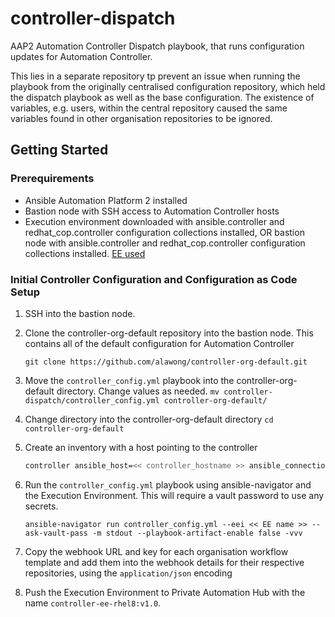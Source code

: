 # controller-dispatch

AAP2 Automation Controller Dispatch playbook, that runs configuration updates for Automation Controller.

This lies in a separate repository tp prevent an issue when running the playbook from the originally centralised configuration repository, which held the dispatch playbook as well as the base configuration. The existence of variables, e.g. users, within the central repository caused the same variables found in other organisation repositories to be ignored.

## Getting Started

### Prerequirements

* Ansible Automation Platform 2 installed
* Bastion node with SSH access to Automation Controller hosts
* Execution environment downloaded with ansible.controller and redhat_cop.controller configuration collections installed, OR bastion node with ansible.controller and redhat_cop.controller configuration collections installed. [EE used](https://github.com/alawong/ee-aap-utils)

### Initial Controller Configuration and Configuration as Code Setup

1. SSH into the bastion node.

2. Clone the controller-org-default repository into the bastion node. This contains all of the default configuration for Automation Controller

    `git clone https://github.com/alawong/controller-org-default.git`

3. Move the `controller_config.yml` playbook into the controller-org-default directory. Change values as needed.
    `mv controller-dispatch/controller_config.yml controller-org-default/`

4. Change directory into the controller-org-default directory
    `cd controller-org-default`

5. Create an inventory with a host pointing to the controller

    ```bash
    controller ansible_host=<< controller_hostname >> ansible_connection=local
    ```

6. Run the `controller_config.yml` playbook using ansible-navigator and the Execution Environment. This will require a vault password to use any secrets.

    `ansible-navigator run controller_config.yml --eei << EE name >> --ask-vault-pass -m stdout --playbook-artifact-enable false -vvv`

7. Copy the webhook URL and key for each organisation workflow template and add them into the webhook details for their respective repositories, using the `application/json` encoding

8. Push the Execution Environment to Private Automation Hub with the name `controller-ee-rhel8:v1.0`.

